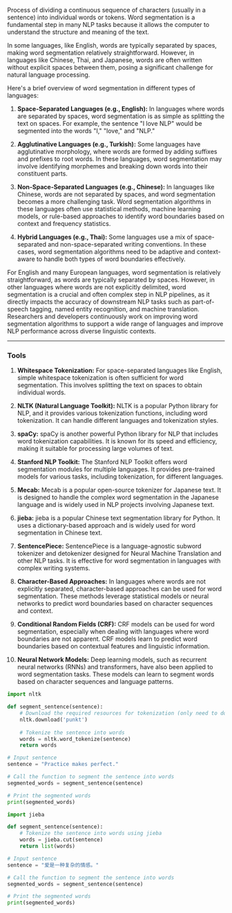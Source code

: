 Process of dividing a continuous sequence of characters (usually in a sentence) into individual words or tokens. Word segmentation is a fundamental step in many NLP tasks because it allows the computer to understand the structure and meaning of the text.

In some languages, like English, words are typically separated by spaces, making word segmentation relatively straightforward. However, in languages like Chinese, Thai, and Japanese, words are often written without explicit spaces between them, posing a significant challenge for natural language processing.

Here's a brief overview of word segmentation in different types of languages:

1. **Space-Separated Languages (e.g., English):** In languages where words are separated by spaces, word segmentation is as simple as splitting the text on spaces. For example, the sentence "I love NLP" would be segmented into the words "I," "love," and "NLP."
    
2. **Agglutinative Languages (e.g., Turkish):** Some languages have agglutinative morphology, where words are formed by adding suffixes and prefixes to root words. In these languages, word segmentation may involve identifying morphemes and breaking down words into their constituent parts.
    
3. **Non-Space-Separated Languages (e.g., Chinese):** In languages like Chinese, words are not separated by spaces, and word segmentation becomes a more challenging task. Word segmentation algorithms in these languages often use statistical methods, machine learning models, or rule-based approaches to identify word boundaries based on context and frequency statistics.
    
4. **Hybrid Languages (e.g., Thai):** Some languages use a mix of space-separated and non-space-separated writing conventions. In these cases, word segmentation algorithms need to be adaptive and context-aware to handle both types of word boundaries effectively.
    

For English and many European languages, word segmentation is relatively straightforward, as words are typically separated by spaces. However, in other languages where words are not explicitly delimited, word segmentation is a crucial and often complex step in NLP pipelines, as it directly impacts the accuracy of downstream NLP tasks such as part-of-speech tagging, named entity recognition, and machine translation. Researchers and developers continuously work on improving word segmentation algorithms to support a wide range of languages and improve NLP performance across diverse linguistic contexts.

---

### Tools

1. **Whitespace Tokenization:** For space-separated languages like English, simple whitespace tokenization is often sufficient for word segmentation. This involves splitting the text on spaces to obtain individual words.
    
2. **NLTK (Natural Language Toolkit):** NLTK is a popular Python library for NLP, and it provides various tokenization functions, including word tokenization. It can handle different languages and tokenization styles.
    
3. **spaCy:** spaCy is another powerful Python library for NLP that includes word tokenization capabilities. It is known for its speed and efficiency, making it suitable for processing large volumes of text.
    
4. **Stanford NLP Toolkit:** The Stanford NLP Toolkit offers word segmentation modules for multiple languages. It provides pre-trained models for various tasks, including tokenization, for different languages.
    
5. **Mecab:** Mecab is a popular open-source tokenizer for Japanese text. It is designed to handle the complex word segmentation in the Japanese language and is widely used in NLP projects involving Japanese text.
    
6. **jieba:** jieba is a popular Chinese text segmentation library for Python. It uses a dictionary-based approach and is widely used for word segmentation in Chinese text.
    
7. **SentencePiece:** SentencePiece is a language-agnostic subword tokenizer and detokenizer designed for Neural Machine Translation and other NLP tasks. It is effective for word segmentation in languages with complex writing systems.
    
8. **Character-Based Approaches:** In languages where words are not explicitly separated, character-based approaches can be used for word segmentation. These methods leverage statistical models or neural networks to predict word boundaries based on character sequences and context.
    
9. **Conditional Random Fields (CRF):** CRF models can be used for word segmentation, especially when dealing with languages where word boundaries are not apparent. CRF models learn to predict word boundaries based on contextual features and linguistic information.
    
10. **Neural Network Models:** Deep learning models, such as recurrent neural networks (RNNs) and transformers, have also been applied to word segmentation tasks. These models can learn to segment words based on character sequences and language patterns.


```python
import nltk

def segment_sentence(sentence):
    # Download the required resources for tokenization (only need to do this once)
    nltk.download('punkt')
    
    # Tokenize the sentence into words
    words = nltk.word_tokenize(sentence)
    return words

# Input sentence
sentence = "Practice makes perfect."

# Call the function to segment the sentence into words
segmented_words = segment_sentence(sentence)

# Print the segmented words
print(segmented_words)
```


```python
import jieba

def segment_sentence(sentence):
    # Tokenize the sentence into words using jieba
    words = jieba.cut(sentence)
    return list(words)

# Input sentence
sentence = "爱是一种复杂的情感。"

# Call the function to segment the sentence into words
segmented_words = segment_sentence(sentence)

# Print the segmented words
print(segmented_words)
```

